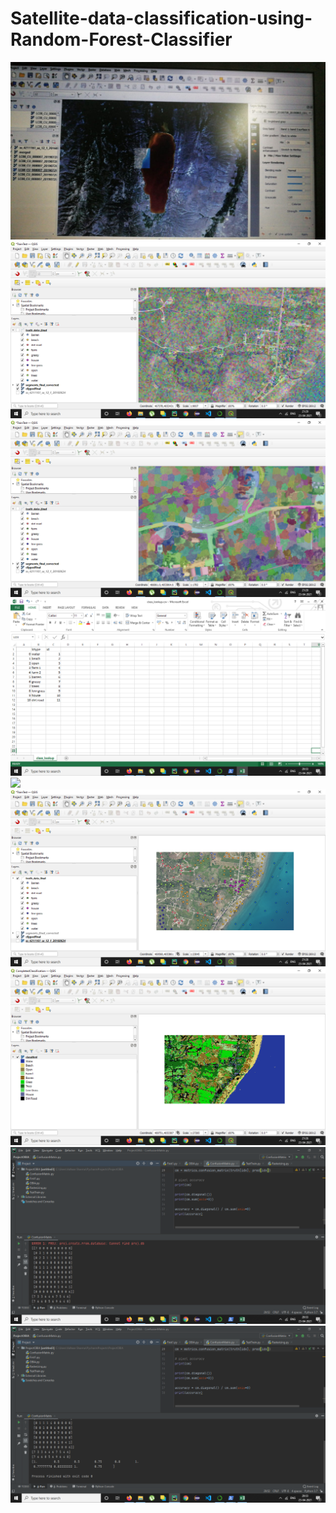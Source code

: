 # Satellite-data-classification-using-Random-Forest-Classifier
![](images/1.jfif)
![](images/2.png)
![](images/3.png)
![](images/4.png)
![](images/5.png)
![](images/7.png)
![](images/6.png)
![](images/8.png)
![](images/9.png)
